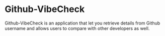 # Github-VibeCheck
Github-VibeCheck is an application that let you retrieve details from Github username and allows users to compare with other developers as well.

